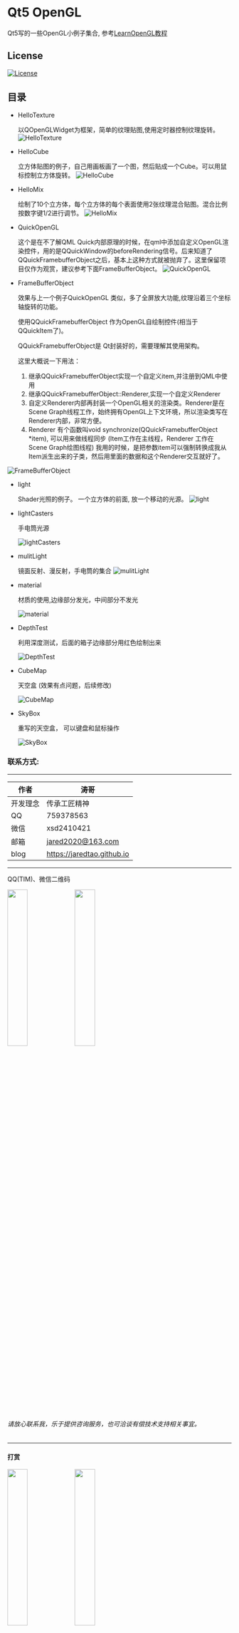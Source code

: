 # Qt5 OpenGL

Qt5写的一些OpenGL小例子集合,
参考[LearnOpenGL教程](http://bullteacher.com/category/zh_learnopengl_com)

## License
[![License](https://img.shields.io/badge/license-MIT-blue.svg)](https://github.com/jaredtao/HelloDirectX/blob/master/LICENSE)

## 目录

* HelloTexture    

   以QOpenGLWidget为框架，简单的纹理贴图,使用定时器控制纹理旋转。
   ![HelloTexture](img/HelloTexture.png)

* HelloCube

   立方体贴图的例子，自己用画板画了一个图，然后贴成一个Cube。可以用鼠标控制立方体旋转。
   ![HelloCube](img/HelloCube.png)

* HelloMix   

    绘制了10个立方体，每个立方体的每个表面使用2张纹理混合贴图。混合比例按数字键1/2进行调节。
    ![HelloMix](img/HelloMix.png)

* QuickOpenGL

    这个是在不了解QML Quick内部原理的时候，在qml中添加自定义OpenGL渲染控件，用的是QQuickWindow的beforeRendering信号。后来知道了QQuickFramebufferObject之后，基本上这种方式就被抛弃了。这里保留项目仅作为观赏，建议参考下面FrameBufferObject。
    ![QuickOpenGL](img/QuickOpenGL.png)
* FrameBufferObject

    效果与上一个例子QuickOpenGL 类似，多了全屏放大功能,纹理沿着三个坐标轴旋转的功能。

    使用QQuickFramebufferObject 作为OpenGL自绘制控件(相当于QQuickItem了)。

    QQuickFramebufferObject是 Qt封装好的，需要理解其使用架构。

    这里大概说一下用法：
    1. 继承QQuickFramebufferObject实现一个自定义item,并注册到QML中使用
    2. 继承QQuickFramebufferObject::Renderer,实现一个自定义Renderer
    3. 自定义Renderer内部再封装一个OpenGL相关的渲染类。Renderer是在Scene Graph线程工作，始终拥有OpenGL上下文环境，所以渲染类写在Renderer内部，非常方便。
    4. Renderer 有个函数叫void synchronize(QQuickFramebufferObject *item), 可以用来做线程同步
    (Item工作在主线程，Renderer 工作在Scene Graph绘图线程)
    我用的时候，是把参数item可以强制转换成我从Item派生出来的子类，然后用里面的数据和这个Renderer交互就好了。

![FrameBufferObject](img/FrameBufferObject.png)
* light

    Shader光照的例子。  一个立方体的前面, 放一个移动的光源。
    ![light](img/light.png)
* lightCasters

  手电筒光源

    ![lightCasters](img/lightCasters.png)

* mulitLight

  镜面反射、漫反射，手电筒的集合
  ![mulitLight](img/mulitLight.png)

* material

  材质的使用,边缘部分发光，中间部分不发光

  ![material](img/material.png)

* DepthTest

  利用深度测试，后面的箱子边缘部分用红色绘制出来

  ![DepthTest](img/DepthTest.png)

* CubeMap

  天空盒 (效果有点问题，后续修改)

  ![CubeMap](img/CubeMap.png)

* SkyBox
 
  重写的天空盒， 可以键盘和鼠标操作

  ![SkyBox](img/SkyBox.png)


### 联系方式:

***

| 作者 | 涛哥                           |
| ---- | -------------------------------- |
|开发理念 | 传承工匠精神 |
| QQ   | 759378563                  |
| 微信 | xsd2410421                       |
| 邮箱 | jared2020@163.com                |
| blog | https://jaredtao.github.io |

***

QQ(TIM)、微信二维码

<img src="https://gitee.com/jaredtao/jaredtao/raw/master/img/qq_connect.jpg?raw=true" width="30%" height="30%" /><img src="https://gitee.com/jaredtao/jaredtao/raw/master/img/weixin_connect.jpg?raw=true" width="30%" height="30%" />


###### 请放心联系我，乐于提供咨询服务，也可洽谈有偿技术支持相关事宜。

***
#### **打赏**
<img src="https://gitee.com/jaredtao/jaredtao/raw/master/img/weixin.jpg?raw=true" width="30%" height="30%" /><img src="https://gitee.com/jaredtao/jaredtao/raw/master/img/zhifubao.jpg?raw=true" width="30%" height="30%" />

###### 觉得分享的内容还不错, 就请作者喝杯奶茶吧~~
***
